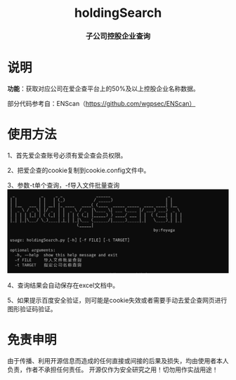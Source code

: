 <h1 align="center">holdingSearch</h1>
<h3 align="center">子公司控股企业查询</h3>

# 说明
**功能**：获取对应公司在爱企查平台上的50%及以上控股企业名称数据。

部分代码参考自：ENScan（https://github.com/wgpsec/ENScan）
# 使用方法
1、首先爱企查账号必须有爱企查会员权限。

2、把爱企查的cookie复制到cookie.config文件中。

3、参数-t单个查询，-f导入文件批量查询
![](./assets/README-1702259845340.png)

4、查询结果会自动保存在excel文档中。

5、如果提示百度安全验证，则可能是cookie失效或者需要手动去爱企查网页进行图形验证码验证。
# 免责申明
由于传播、利用开源信息而造成的任何直接或间接的后果及损失，均由使用者本人负责，作者不承担任何责任。 开源仅作为安全研究之用！切勿用作实战用途！